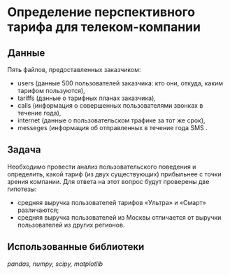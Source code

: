 # Определение перспективного тарифа для телеком-компании

## Данные

Пять файлов, предоставленных заказчиком:

- users (данные 500 пользователей заказчика: кто они, откуда, каким тарифом пользуются),
- tariffs (данные о тарифных планах заказчика),
- calls (информация о совершенных пользователями звонках в течение года),
- internet (данные о пользовательском трафике за тот же срок),
- messeges (информация об отправленных в течение года SMS .

## Задача
Необходимо провести анализ пользовательского поведения и определить, какой тариф (из двух существующих) прибыльнее с точки зрения компании.
Для ответа на этот вопрос будут проверены две гипотезы:

- средняя выручка пользователей тарифов «Ультра» и «Смарт» различаются;
- средняя выручка пользователей из Москвы отличается от выручки пользователей из других регионов.

## Использованные библиотеки
*pandas, numpy, scipy, matplotlib*

